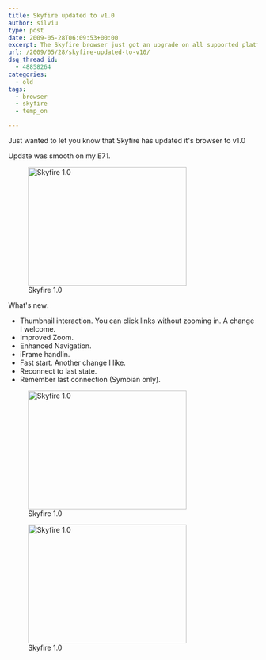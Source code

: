 ```yaml
---
title: Skyfire updated to v1.0
author: silviu
type: post
date: 2009-05-28T06:09:53+00:00
excerpt: The Skyfire browser just got an upgrade on all supported platforms. Here are some quick notes on the Skyfire v1.0 for Symbian version.
url: /2009/05/28/skyfire-updated-to-v10/
dsq_thread_id:
  - 48858264
categories:
  - old
tags:
  - browser
  - skyfire
  - temp_on

---
```

Just wanted to let you know that Skyfire has updated it's browser to v1.0

Update was smooth on my E71.

<figure id="attachment_128" aria-describedby="caption-attachment-128" style="width: 320px" class="wp-caption aligncenter"><img decoding="async" loading="lazy" class="size-full wp-image-128" title="screenshot0008_cnv" src="http://blog.silviuvulcan.ro/wp-content/uploads/sites/2/2009/05/screenshot0008_cnv.jpg" alt="Skyfire 1.0" width="320" height="240" /><figcaption id="caption-attachment-128" class="wp-caption-text">Skyfire 1.0</figcaption></figure>

What's new:

  * Thumbnail interaction. You can click links without zooming in. A change I welcome.
  * Improved Zoom.
  * Enhanced Navigation.
  * iFrame handlin.
  * Fast start. Another change I like.
  * Reconnect to last state.
  * Remember last connection (Symbian only).

<p style="text-align: center">
  <p>
    <figure id="attachment_129" aria-describedby="caption-attachment-129" style="width: 320px" class="wp-caption aligncenter"><img decoding="async" loading="lazy" class="size-full wp-image-129  " title="screenshot0010_cnv" src="http://blog.silviuvulcan.ro/wp-content/uploads/sites/2/2009/05/screenshot0010_cnv.jpg" alt="Skyfire 1.0" width="320" height="240" /><figcaption id="caption-attachment-129" class="wp-caption-text">Skyfire 1.0</figcaption></figure>
  </p>
  
  <p>
    <figure id="attachment_127" aria-describedby="caption-attachment-127" style="width: 320px" class="wp-caption aligncenter"><img decoding="async" loading="lazy" class="size-full wp-image-127" title="screenshot0011_cnv" src="http://blog.silviuvulcan.ro/wp-content/uploads/sites/2/2009/05/screenshot0011_cnv.jpg" alt="Skyfire 1.0" width="320" height="240" /><figcaption id="caption-attachment-127" class="wp-caption-text">Skyfire 1.0</figcaption></figure>
  </p>